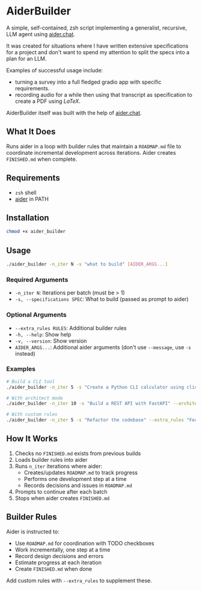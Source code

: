 # AiderBuilder

A simple, self-contained, zsh script implementing a generalist, recursive, LLM agent using [aider.chat](https://github.com/Aider-AI/aider/).

It was created for situations where I have written extensive specifications for a project and don't want to spend my attention to split the specs into a plan for an LLM.

Examples of successful usage include:
- turning a survey into a full fledged gradio app with specific requirements.
- recording audio for a while then using that transcript as specification to create a PDF using *LaTeX*.

AiderBuilder itself was built with the help of [aider.chat](https://github.com/Aider-AI/aider/).

## What It Does

Runs aider in a loop with builder rules that maintain a `ROADMAP.md` file to coordinate incremental development across iterations. Aider creates `FINISHED.md` when complete.

## Requirements

- `zsh` shell
- [aider](https://github.com/Aider-AI/aider) in PATH

## Installation

```bash
chmod +x aider_builder
```

## Usage

```bash
./aider_builder -n_iter N -s "what to build" [AIDER_ARGS...]
```

### Required Arguments

- `-n_iter N`: Iterations per batch (must be > 1)
- `-s, --specifications SPEC`: What to build (passed as prompt to aider)

### Optional Arguments

- `--extra_rules RULES`: Additional builder rules
- `-h, --help`: Show help
- `-v, --version`: Show version
- `AIDER_ARGS...`: Additional aider arguments (don't use `--message`, use `-s` instead)

### Examples

```bash
# Build a CLI tool
./aider_builder -n_iter 5 -s "Create a Python CLI calculator using click"

# With architect mode
./aider_builder -n_iter 10 -s "Build a REST API with FastAPI" --architect

# With custom rules
./aider_builder -n_iter 5 -s "Refactor the codebase" --extra_rules "Focus on performance"
```

## How It Works

1. Checks no `FINISHED.md` exists from previous builds
2. Loads builder rules into aider
3. Runs `n_iter` iterations where aider:
   - Creates/updates `ROADMAP.md` to track progress
   - Performs one development step at a time
   - Records decisions and issues in `ROADMAP.md`
4. Prompts to continue after each batch
5. Stops when aider creates `FINISHED.md`

## Builder Rules

Aider is instructed to:
- Use `ROADMAP.md` for coordination with TODO checkboxes
- Work incrementally, one step at a time
- Record design decisions and errors
- Estimate progress at each iteration
- Create `FINISHED.md` when done

Add custom rules with `--extra_rules` to supplement these.
